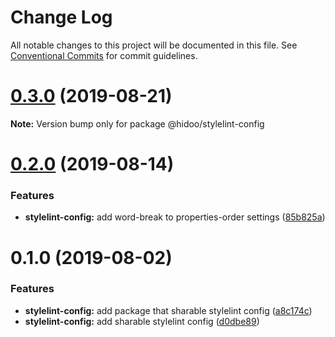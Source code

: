 # Change Log

All notable changes to this project will be documented in this file.
See [Conventional Commits](https://conventionalcommits.org) for commit guidelines.

# [0.3.0](https://github.com/hidoo/unit-sass/compare/v0.2.0...v0.3.0) (2019-08-21)

**Note:** Version bump only for package @hidoo/stylelint-config





# [0.2.0](https://github.com/hidoo/unit-sass/compare/v0.1.0...v0.2.0) (2019-08-14)


### Features

* **stylelint-config:** add word-break to properties-order settings ([85b825a](https://github.com/hidoo/unit-sass/commit/85b825a))





# 0.1.0 (2019-08-02)


### Features

* **stylelint-config:** add package that sharable stylelint config ([a8c174c](https://github.com/hidoo/unit-sass/commit/a8c174c))
* **stylelint-config:** add sharable stylelint config ([d0dbe89](https://github.com/hidoo/unit-sass/commit/d0dbe89))
